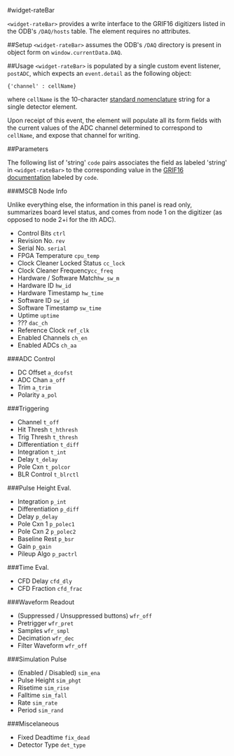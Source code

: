 #widget-rateBar

`<widget-rateBar>` provides a write interface to the GRIF16 digitizers listed in the ODB's `/DAQ/hosts` table.  The element requires no attributes.

##Setup
`<widget-rateBar>` assumes the ODB's `/DAQ` directory is present in object form on `window.currentData.DAQ`.

##Usage
`<widget-rateBar>` is populated by a single custom event listener, `postADC`, which expects an `event.detail` as the following object:
```
{'channel' : cellName}
```
where `cellName` is the 10-character [standard nomenclature](https://www.triumf.info/wiki/tigwiki/index.php/Detector_Nomenclature) string for a single detector element.

Upon receipt of this event, the element will populate all its form fields with the current values of the ADC channel determined to correspond to `cellName`, and expose that channel for writing.

##Parameters

The following list of 'string' `code` pairs associates the field as labeled 'string' in `<widget-rateBar>` to the corresponding value in the [GRIF16 documentation]() labeled by `code`.

###MSCB Node Info

Unlike everything else, the information in this panel is read only, summarizes board level status, and comes from node 1 on the digitizer (as opposed to node 2+i for the ith ADC).

 - Control Bits `ctrl` 
 - Revision No. `rev`
 - Serial No. `serial`
 - FPGA Temperature `cpu_temp`
 - Clock Cleaner Locked Status `cc_lock`
 - Clock Cleaner Frequency`cc_freq`
 - Hardware / Software Match`hw_sw_m`
 - Hardware ID `hw_id`
 - Hardware Timestamp `hw_time`
 - Software ID `sw_id`
 - Software Timestamp `sw_time`
 - Uptime `uptime`
 - ??? `dac_ch`
 - Reference Clock `ref_clk`
 - Enabled Channels `ch_en`
 - Enabled ADCs `ch_aa`

###ADC Control

 - DC Offset `a_dcofst`
 - ADC Chan `a_off`
 - Trim `a_trim`
 - Polarity `a_pol`

###Triggering

 - Channel `t_off`
 - Hit Thresh `t_hthresh`
 - Trig Thresh `t_thresh`
 - Differentiation `t_diff`
 - Integration `t_int`
 - Delay `t_delay`
 - Pole Cxn `t_polcor`
 - BLR Control `t_blrctl`

###Pulse Height Eval.
 - Integration `p_int`
 - Differentiation `p_diff`
 - Delay `p_delay`
 - Pole Cxn 1 `p_polec1`
 - Pole Cxn 2 `p_polec2`
 - Baseline Rest `p_bsr`
 - Gain `p_gain`
 - Pileup Algo `p_pactrl`

###Time Eval.
 - CFD Delay `cfd_dly`
 - CFD Fraction `cfd_frac`

###Waveform Readout
 - (Suppressed / Unsuppressed buttons) `wfr_off`
 - Pretrigger `wfr_pret`
 - Samples `wfr_smpl`
 - Decimation `wfr_dec`
 - Filter Waveform `wfr_off`

###Simulation Pulse
 - (Enabled / Disabled) `sim_ena`
 - Pulse Height `sim_phgt`
 - Risetime `sim_rise`
 - Falltime `sim_fall`
 - Rate `sim_rate`
 - Period `sim_rand`

###Miscelaneous
 - Fixed Deadtime `fix_dead`
 - Detector Type `det_type`
